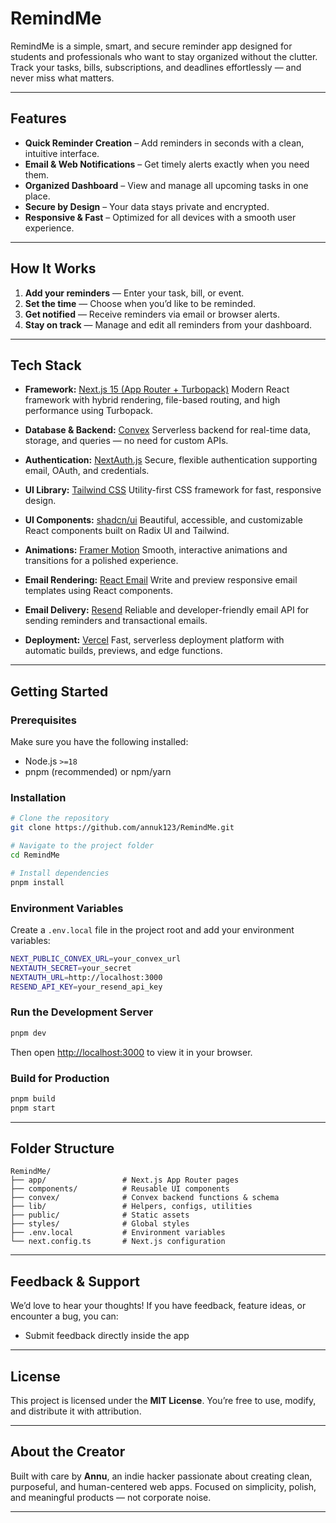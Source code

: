 
# RemindMe

RemindMe is a simple, smart, and secure reminder app designed for students and professionals who want to stay organized without the clutter.  
Track your tasks, bills, subscriptions, and deadlines effortlessly — and never miss what matters.

---

##  Features

- **Quick Reminder Creation** – Add reminders in seconds with a clean, intuitive interface.  
- **Email & Web Notifications** – Get timely alerts exactly when you need them.  
- **Organized Dashboard** – View and manage all upcoming tasks in one place.  
- **Secure by Design** – Your data stays private and encrypted.  
- **Responsive & Fast** – Optimized for all devices with a smooth user experience.

---

##  How It Works

1. **Add your reminders** — Enter your task, bill, or event.  
2. **Set the time** — Choose when you’d like to be reminded.  
3. **Get notified** — Receive reminders via email or browser alerts.  
4. **Stay on track** — Manage and edit all reminders from your dashboard.

---

##  Tech Stack

* **Framework:** [Next.js 15 (App Router + Turbopack)](https://nextjs.org/)
  Modern React framework with hybrid rendering, file-based routing, and high performance using Turbopack.

* **Database & Backend:** [Convex](https://www.convex.dev/)
  Serverless backend for real-time data, storage, and queries — no need for custom APIs.

* **Authentication:** [NextAuth.js](https://next-auth.js.org/)
  Secure, flexible authentication supporting email, OAuth, and credentials.

* **UI Library:** [Tailwind CSS](https://tailwindcss.com/)
  Utility-first CSS framework for fast, responsive design.

* **UI Components:** [shadcn/ui](https://ui.shadcn.com/)
  Beautiful, accessible, and customizable React components built on Radix UI and Tailwind.

* **Animations:** [Framer Motion](https://www.framer.com/motion/)
  Smooth, interactive animations and transitions for a polished experience.

* **Email Rendering:** [React Email](https://react.email/)
  Write and preview responsive email templates using React components.

* **Email Delivery:** [Resend](https://resend.com/)
  Reliable and developer-friendly email API for sending reminders and transactional emails.

* **Deployment:** [Vercel](https://vercel.com/)
  Fast, serverless deployment platform with automatic builds, previews, and edge functions.

---

##  Getting Started

### Prerequisites
Make sure you have the following installed:
- Node.js `>=18`
- pnpm (recommended) or npm/yarn

### Installation

```bash
# Clone the repository
git clone https://github.com/annuk123/RemindMe.git

# Navigate to the project folder
cd RemindMe

# Install dependencies
pnpm install
````

### Environment Variables

Create a `.env.local` file in the project root and add your environment variables:

```bash
NEXT_PUBLIC_CONVEX_URL=your_convex_url
NEXTAUTH_SECRET=your_secret
NEXTAUTH_URL=http://localhost:3000
RESEND_API_KEY=your_resend_api_key
```

### Run the Development Server

```bash
pnpm dev
```

Then open [http://localhost:3000](http://localhost:3000) to view it in your browser.

### Build for Production

```bash
pnpm build
pnpm start
```

---

##  Folder Structure

```
RemindMe/
├── app/                 # Next.js App Router pages
├── components/          # Reusable UI components
├── convex/              # Convex backend functions & schema
├── lib/                 # Helpers, configs, utilities
├── public/              # Static assets
├── styles/              # Global styles
├── .env.local           # Environment variables
└── next.config.ts       # Next.js configuration
```

---

##  Feedback & Support

We’d love to hear your thoughts!
If you have feedback, feature ideas, or encounter a bug, you can:

* Submit feedback directly inside the app

---

##  License

This project is licensed under the **MIT License**.
You’re free to use, modify, and distribute it with attribution.

---

##  About the Creator

Built with care by **Annu**, an indie hacker passionate about creating clean, purposeful, and human-centered web apps.
Focused on simplicity, polish, and meaningful products — not corporate noise.

---
